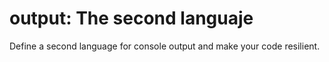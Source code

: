 # output: The second languaje
Define a second language for console output and make your code resilient.
